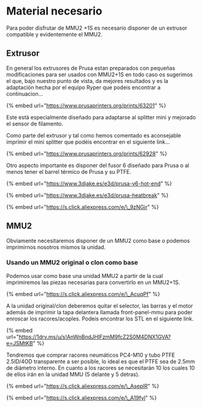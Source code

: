 # Material necesario

Para poder disfrutar de MMU2 +1S es necesario disponer de un extrusor compatible y evidentemente el MMU2.

## Extrusor

En general los extrusores de Prusa estan preparados con pequeñas modificaciones para ser usados con MMU2+1S en todo caso os sugerimos el que, bajo nuestro punto de vista, da mejores resultados y es la adaptación hecha por el equipo Ryper que podeis encontrar a continuacion...

{% embed url="https://www.prusaprinters.org/prints/63201" %}

Este está especialmente diseñado para adaptarse al splitter mini y mejorado el sensor de filamento.

Como parte del extrusor y tal como hemos comentado es aconsejable imprimir el mini splitter que podéis encontrar en el siguiente link...

{% embed url="https://www.prusaprinters.org/prints/62928" %}

Otro aspecto importante es disponer del fusor 6 diseñado para Prusa o al menos tener el barrel térmico de Prusa y su PTFE.

{% embed url="https://www.3djake.es/e3d/prusa-v6-hot-end" %}

{% embed url="https://www.3djake.es/e3d/prusa-heatbreak" %}

{% embed url="https://s.click.aliexpress.com/e/\_9zNGjr" %}



## MMU2

Obviamente necesitaremos disponer de un MMU2 como base o podemos imprimirnos nosotros mismos la unidad.

### Usando un MMU2 original o clon como base

Podemos usar como base una unidad MMU2 a partir de la cual imprimiremos las piezas necesarias para convertirlo en un MMU2+1S.

{% embed url="https://s.click.aliexpress.com/e/\_AcuqPf" %}

A la unidad original/clon deberemos quitar el selector, las barras y el motor además de imprimir la tapa delantera llamada front-panel-mmu para poder enroscar los racores/acoples. Podeis encontrar los STL en el siguiente link.

{% embed url="https://1drv.ms/u/s!AnWnBndJHlFzmM9fcZ2S0M4DNX1GVA?e=JSMtKB" %}

Tendremos que comprar racores neumáticos PC4-M10 y tubo PTFE 2.5ID/4OD transparente a ser posible, lo ideal es que el PTFE sea de 2.5mm de diámetro interno. En cuanto a los racores se necesitarán 10 los cuales 10 de ellos irán en la unidad MMU \(5 delante y 5 detras\).

{% embed url="https://s.click.aliexpress.com/e/\_AseplR" %}

{% embed url="https://s.click.aliexpress.com/e/\_A19fyl" %}







